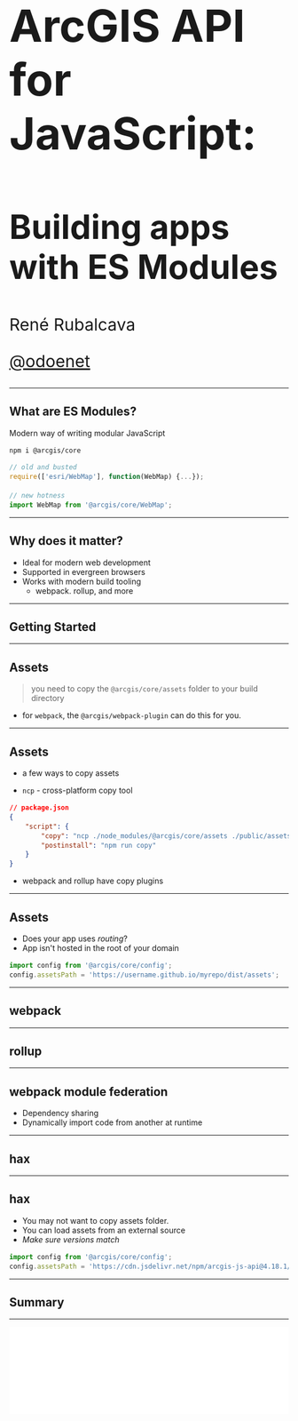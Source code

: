 <!-- .slide: data-background="img/2021/dev-summit/bg-1.png" data-background-size="cover -->
<h1 style="text-align: left; font-size: 80px;">ArcGIS API for JavaScript:</h1>
<h2 style="text-align: left; font-size: 60px;">Building apps with ES Modules</h2>
<p style="text-align: left; font-size: 30px;">René Rubalcava</p>
<p style="text-align: left; font-size: 30px;"><a href="https://twitter.com/odoenet">@odoenet</a></p>

---

<!-- .slide: data-auto-animate data-background="img/2021/dev-summit/bg-2.png" -->
## What are ES Modules?

Modern way of writing modular JavaScript

```sh
npm i @arcgis/core
```

```js
// old and busted
require(['esri/WebMap'], function(WebMap) {...});

// new hotness
import WebMap from '@arcgis/core/WebMap';
```

---

<!-- .slide: data-auto-animate data-background="img/2021/dev-summit/bg-2.png" -->
## Why does it matter?

* Ideal for modern web development
* Supported in evergreen browsers
* Works with modern build tooling
    * webpack. rollup, and more

---

<!-- .slide: data-auto-animate data-background="img/2021/dev-summit/bg-3.png" -->
## Getting Started

---

<!-- .slide: data-auto-animate data-background="img/2021/dev-summit/bg-2.png" -->
## Assets

> you need to copy the `@arcgis/core/assets` folder to your build directory

* for `webpack`, the `@arcgis/webpack-plugin` can do this for you.

---

<!-- .slide: data-auto-animate data-background="img/2021/dev-summit/bg-2.png" -->
## Assets

* a few ways to copy assets

* `ncp` - cross-platform copy tool

```json
// package.json
{
    "script": {
        "copy": "ncp ./node_modules/@arcgis/core/assets ./public/assets",
        "postinstall": "npm run copy"
    }
}
```

* webpack and rollup have copy plugins

---

<!-- .slide: data-auto-animate data-background="img/2021/dev-summit/bg-2.png" -->
## Assets

* Does your app uses _routing_?
* App isn't hosted in the root of your domain

```js
import config from '@arcgis/core/config';
config.assetsPath = 'https://username.github.io/myrepo/dist/assets';
```

---

<!-- .slide: data-auto-animate data-background="img/2021/dev-summit/bg-3.png" -->
## webpack

---

<!-- .slide: data-auto-animate data-background="img/2021/dev-summit/bg-3.png" -->
## rollup

---

<!-- .slide: data-auto-animate data-background="img/2021/dev-summit/bg-3.png" -->
## webpack module federation

* Dependency sharing
* Dynamically import code from another at runtime

---

<!-- .slide: data-auto-animate data-background="img/2021/dev-summit/bg-3.png" -->
## hax

---

<!-- .slide: data-auto-animate data-background="img/2021/dev-summit/bg-3.png" -->
## hax

* You may not want to copy assets folder.
* You can load assets from an external source
* _Make sure versions match_

```js
import config from '@arcgis/core/config';
config.assetsPath = 'https://cdn.jsdelivr.net/npm/arcgis-js-api@4.18.1/assets';
```

---

<!-- .slide: data-auto-animate data-background="img/2021/dev-summit/bg-4.png" -->
## Summary

---

<!-- .slide: data-auto-animate data-background="img/2021/dev-summit/bg-5.png" -->

![esri](img/esri-science-logo-white.png "esri")